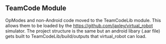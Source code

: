 ## TeamCode Module

OpModes and non-Android code moved to the TeamCodeLib module. This allows them to be loaded by
the https://github.com/jaxley/virtual_robot simulator. The project structure is the same but an 
android libary (.aar file) gets built to TeamCodeLib/build/outputs that virtual_robot can load.